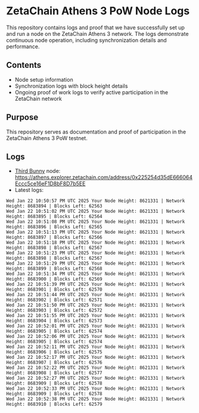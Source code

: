 # ZetaChain Athens 3 PoW Node Logs
This repository contains logs and proof that we have successfully set up and run a node on the ZetaChain Athens 3 network. The logs demonstrate continuous node operation, including synchronization details and performance.

## Contents
- Node setup information
- Synchronization logs with block height details
- Ongoing proof of work logs to verify active participation in the ZetaChain network

## Purpose
This repository serves as documentation and proof of participation in the ZetaChain Athens 3 PoW testnet.

## Logs

- [Third Bunny](https://thirdbunny.xyz/) node: https://athens.explorer.zetachain.com/address/0x225254d35dE666064Eccc5ce16eF1D8bF8D7b5EE
- Latest logs:
```
Wed Jan 22 10:50:57 PM UTC 2025 Your Node Height: 8621331 | Network Height: 8683894 | Blocks Left: 62563
Wed Jan 22 10:51:02 PM UTC 2025 Your Node Height: 8621331 | Network Height: 8683895 | Blocks Left: 62564
Wed Jan 22 10:51:08 PM UTC 2025 Your Node Height: 8621331 | Network Height: 8683896 | Blocks Left: 62565
Wed Jan 22 10:51:13 PM UTC 2025 Your Node Height: 8621331 | Network Height: 8683897 | Blocks Left: 62566
Wed Jan 22 10:51:18 PM UTC 2025 Your Node Height: 8621331 | Network Height: 8683898 | Blocks Left: 62567
Wed Jan 22 10:51:23 PM UTC 2025 Your Node Height: 8621331 | Network Height: 8683898 | Blocks Left: 62567
Wed Jan 22 10:51:29 PM UTC 2025 Your Node Height: 8621331 | Network Height: 8683899 | Blocks Left: 62568
Wed Jan 22 10:51:34 PM UTC 2025 Your Node Height: 8621331 | Network Height: 8683900 | Blocks Left: 62569
Wed Jan 22 10:51:39 PM UTC 2025 Your Node Height: 8621331 | Network Height: 8683901 | Blocks Left: 62570
Wed Jan 22 10:51:44 PM UTC 2025 Your Node Height: 8621331 | Network Height: 8683902 | Blocks Left: 62571
Wed Jan 22 10:51:50 PM UTC 2025 Your Node Height: 8621331 | Network Height: 8683903 | Blocks Left: 62572
Wed Jan 22 10:51:55 PM UTC 2025 Your Node Height: 8621331 | Network Height: 8683904 | Blocks Left: 62573
Wed Jan 22 10:52:01 PM UTC 2025 Your Node Height: 8621331 | Network Height: 8683905 | Blocks Left: 62574
Wed Jan 22 10:52:06 PM UTC 2025 Your Node Height: 8621331 | Network Height: 8683905 | Blocks Left: 62574
Wed Jan 22 10:52:11 PM UTC 2025 Your Node Height: 8621331 | Network Height: 8683906 | Blocks Left: 62575
Wed Jan 22 10:52:17 PM UTC 2025 Your Node Height: 8621331 | Network Height: 8683907 | Blocks Left: 62576
Wed Jan 22 10:52:22 PM UTC 2025 Your Node Height: 8621331 | Network Height: 8683908 | Blocks Left: 62577
Wed Jan 22 10:52:27 PM UTC 2025 Your Node Height: 8621331 | Network Height: 8683909 | Blocks Left: 62578
Wed Jan 22 10:52:33 PM UTC 2025 Your Node Height: 8621331 | Network Height: 8683909 | Blocks Left: 62578
Wed Jan 22 10:52:38 PM UTC 2025 Your Node Height: 8621331 | Network Height: 8683910 | Blocks Left: 62579
```

